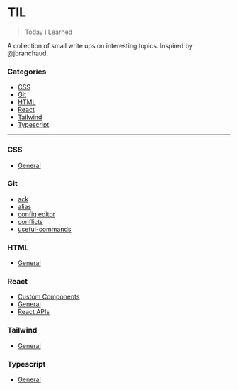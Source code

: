 # TIL

> Today I Learned

A collection of small write ups on interesting topics. Inspired by @jbranchaud.

### Categories

* [CSS](#CSS)
* [Git](#Git)
* [HTML](#HTML)
* [React](#React)
* [Tailwind](#Tailwind)
* [Typescript](#Typescript)


---

### CSS
- [General](CSS/general.md)

### Git
- [ack](HTML/ack.md)
- [alias](HTML/alias.md)
- [config editor](HTML/config-editor.md)
- [conflicts](HTML/conflicts.md)
- [useful-commands](HTML/useful-commands.md)

### HTML
- [General](HTML/general.md)

### React
- [Custom Components](React/custom-components.md)
- [General](React/general.md)
- [React APIs](React/react-api.md)

### Tailwind
- [General](Tailwind/general.md)

### Typescript
- [General](Typescript/general.md)